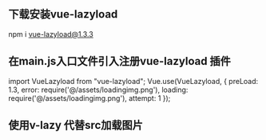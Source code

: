 ## 下载安装vue-lazyload 
npm i vue-lazyload@1.3.3 

## 在main.js入口文件引入注册vue-lazyload 插件
import VueLazyload from "vue-lazyload";
Vue.use(VueLazyload, {
  preLoad: 1.3,
  error: require('@/assets/loadingimg.png'),
  loading: require('@/assets/loadingimg.png'),
  attempt: 1
});

## 使用v-lazy 代替src加载图片
<img v-lazy='`https://elm.cangdu.org/img/${shopInfo.image_path}`' alt="" />